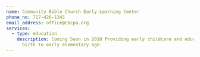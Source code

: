 ```yaml
---
name: Community Bible Church Early Learning Center
phone_no: 717-426-1345
email_address: office@cbcpa.org
services:
  - type: education
    description: Coming Soon in 2018 Providing early childcare and education from
      birth to early elementary age.
---
```

